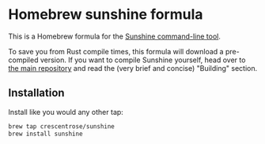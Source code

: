 # Homebrew sunshine formula

This is a Homebrew formula for the [Sunshine command-line
tool](https://github.com/crescentrose/sunshine).

To save you from Rust compile times, this formula will download a pre-compiled
version. If you want to compile Sunshine yourself, head over to [the main
repository](https://github.com/crescentrose/sunshine) and read the (very brief
and concise) "Building" section.

## Installation

Install like you would any other tap:

```bash
brew tap crescentrose/sunshine
brew install sunshine
```
